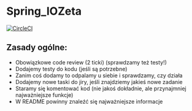 # Spring_IOZeta
[![CircleCI](https://circleci.com/gh/adrianryt/Spring_IOZeta/tree/main.svg?style=svg&circle-token=2d1dcd690566fd98705997ada30d340b4f61e5df)](https://circleci.com/gh/adrianryt/Spring_IOZeta/tree/main)
## Zasady ogólne:

* Obowiązkowe code review (2 ticki)  (sprawdzamy też testy!)
* Dodajemy testy do kodu (jeśli są potrzebne)
* Zanim coś dodamy to odpalamy u siebie i sprawdzamy, czy działa
* Dodajemy nowe taski do jiry, jeśli znajdziemy jakieś nowe zadanie
* Staramy się komentować kod (nie jakoś dokładnie, ale przynajmniej najważniejsze funkcje)
* W README powinny znaleźć się najważniejsze informacje 
